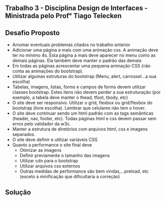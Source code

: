 ## Trabalho 3 -  Disciplina Design de Interfaces -  Ministrada pelo Prof°  Tiago Telecken

## Desafio Proposto
- Arrumar eventuais problemas citados no trabalho anterior
- Adicionar uma página a mais com uma animação css. A animação deve ter no mínimo 4s. Esta página a mais deve aparecer no menu como as demais páginas. Ela também deve manter o padrão das demais
- Em todas as páginas acrescentar uma pequena animação CSS (não conta as animações do bootstrap).
- Utilizar algumas estruturas do bootstrap (Menu, alert, carrossel...a sua escolha)
- Tabelas, imagens, listas, forms e campos de forms devem utilizar classes bootstrap. Estes itens não devem perder a sua estruturação (por exemplo, a tabela deve manter o thead, tfoot, tbody, etc)
- O site deve ser responsivo. Utilizar o grid, flexbox ou grid/flexbox do bootstrap (livre escolha). Lembrar que celulares não tem o hover.
- O site deve continuar sendo um html padrão com as tags semânticas (header, nav, footer, etc). Todas páginas html e css devem passar
sem erros pelo validador da w3c.
- Manter a estrutura de diretórios com arquivos html, css e imagens separados.
- O site deve definir e utilizar variáveis CSS
- Quanto a performance o site final deve
    - Otimizar as imagens
    - Definir previamente o tamanho das imagens
    - Utilizar cdn para o bootstrap
    - Utilizar arquivos css externos
    - Outras medidas de performance são bem vindas,...preload, etc (exceto a minificação que dificultaria a correção)

## Solução 

